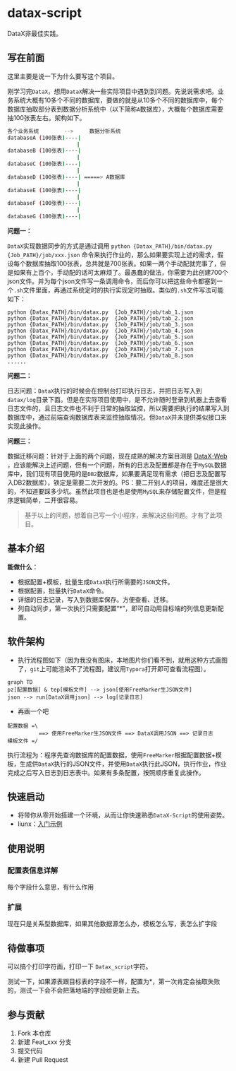 # datax-script

DataX非最佳实践。

## 写在前面

这里主要是说一下为什么要写这个项目。

刚学习完`DataX`，想用`DataX`解决一些实际项目中遇到到问题。先说说需求吧。业务系统大概有10多个不同的数据库，要做的就是从10多个不同的数据库中，每个数据库抽取部分表到数据分析系统中（以下简称`A`数据库），大概每个数据库需要抽100张表左右。架构如下。

```bash
各个业务系统    	  -->     数据分析系统
databaseA (100张表)----|
                      |
databaseB (100张表)----|	
                      |
databaseC (100张表)----|
                      |
databaseD (100张表)----| =====> A数据库
                      |
databaseE (100张表)----|
                      |
databaseF (100张表)----|
                      |
databaseG (100张表)----|
```

**问题一：**

`DataX`实现数据同步的方式是通过调用 `python {Datax_PATH}/bin/datax.py  {Job_PATH}/job/xxx.json` 命令来执行作业的，那么如果要实现上述的需求，假设每个数据库抽取100张表，总共就是700张表。如果一两个手动配就完事了，但是如果有上百个，手动配的话可太麻烦了。最愚蠢的做法，你需要为此创建700个json文件。并为每个json文件写一条调用命令，而后你可以把这些命令都塞到一个`.sh`文件里面，再通过系统定时的执行实现定时抽取。类似的`.sh`文件写法可能如下：

```shell
python {Datax_PATH}/bin/datax.py  {Job_PATH}/job/tab_1.json
python {Datax_PATH}/bin/datax.py  {Job_PATH}/job/tab_2.json
python {Datax_PATH}/bin/datax.py  {Job_PATH}/job/tab_3.json
python {Datax_PATH}/bin/datax.py  {Job_PATH}/job/tab_4.json
python {Datax_PATH}/bin/datax.py  {Job_PATH}/job/tab_5.json
python {Datax_PATH}/bin/datax.py  {Job_PATH}/job/tab_6.json
python {Datax_PATH}/bin/datax.py  {Job_PATH}/job/tab_7.json
python {Datax_PATH}/bin/datax.py  {Job_PATH}/job/tab_8.json
......
```

**问题二：**

日志问题：`DataX`执行的时候会在控制台打印执行日志，并把日志写入到`datax/log`目录下面。但是在实际项目使用中，是不允许随时登录到机器上去查看日志文件的，且日志文件也不利于日常的抽取监控，所以需要把执行的结果写入到数据库中，通过前端查询数据库表来监控抽取情况。但`DataX`并未提供类似接口来实现此操作。

**问题三：**

数据迁移问题：针对于上面的两个问题，现在成熟的解决方案目测是 [DataX-Web](https://gitee.com/WeiYe-Jing/datax-web) ，应该能解决上述问题，但有一个问题，所有的日志及配置都是存在于`MySQL`数据库中，我们现有项目使用的是`DB2`数据库，如果要满足现有需求（把日志及配置写入DB2数据库），铁定是需要二次开发的。PS：要二开别人的项目，难度还是很大的，不知道要踩多少坑。虽然此项目也是也是使用`MySQL`来存储配置文件，但是程序逻辑简单，二开很容易。

> 基于以上的问题，想着自己写一个小程序，来解决这些问题。才有了此项目。



## 基本介绍

**能做什么**：

- 根据配置+模板，批量生成`DataX`执行所需要的`JSON`文件。
- 根据配置，批量执行`DataX`命令。
- 详细的日志记录，写入到数据库保存。方便查看、迁移。
- 列自动同步，第一次执行只需要配置“*”，即可自动用目标端的列信息更新配置。

## 软件架构

- 执行流程图如下（因为我没有图床，本地图片你们看不到，就用这种方式画图了，`git`上可能渲染不了流程图，建议用`Typora`打开即可查看流程图）。

```mermaid
graph TD
pz[配置数据] & tep[模板文件] --> json[使用FreeMarker生JSON文件]
json --> run[DataX调用json] --> log[记录日志]
```

- 再画一个吧

```|
配置数据 =\
          ==> 使用FreeMarker生JSON文件 ==> DataX调用JSON ==> 记录日志
模板文件 =/
```

执行流程为：程序先查询数据库的配置数据，使用`FreeMarker`根据配置数据+模板，生成供`DataX`执行的JSON文件，并使用`DataX`执行此JSON，执行作业，作业完成之后写入日志到日志表中。如果有多条配置，按照顺序重复此操作。



## 快速启动

- 将带你从零开始搭建一个环境，从而让你快速熟悉`DataX-Script`的使用姿势。
- liunx：[入门示例]()



## 使用说明

### 配置表信息详解

每个字段什么意思，有什么作用



### 扩展

现在只是关系型数据库，如果其他数据源怎么办，模板怎么写，表怎么扩字段



## 待做事项

可以搞个打印字符画，打印一下 `Datax_script`字符。

测试一下，如果源表跟目标表的字段不一样，配置为*，第一次肯定会抽取失败的，测试一下会不会把落地端的字段给更新上去。



## 参与贡献

1.  Fork 本仓库
2.  新建 Feat_xxx 分支
3.  提交代码
4.  新建 Pull Request
